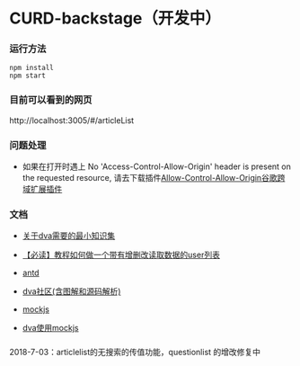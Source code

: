 # CURD-backstage（开发中）


### 运行方法
```
npm install
npm start
```
### 目前可以看到的网页
http://localhost:3005/#/articleList


### 问题处理
- 如果在打开时遇上 No 'Access-Control-Allow-Origin' header is present on the requested resource,
请去下载插件[Allow-Control-Allow-Origin谷歌跨域扩展插件](https://download.csdn.net/download/zz975896590/10266971)

### 文档
- [关于dva需要的最小知识集](https://github.com/dvajs/dva-knowledgemap)

- [【必读】教程如何做一个带有增删改读取数据的user列表](https://github.com/dvajs/dva-docs/blob/master/v1/zh-cn/tutorial/01-%E6%A6%82%E8%A6%81.md)
- [antd](https://ant.design/docs/react/introduce-cn)
- [dva社区(含图解和源码解析)](https://dvajs.com/guide/)
- [mockjs](http://mockjs.com/dist/mock.js)
- [dva使用mockjs](http://doc.okbase.net/tjc1996/archive/262169.html)

### 
2018-7-03：articlelist的无搜索的传值功能，questionlist 的增改修复中